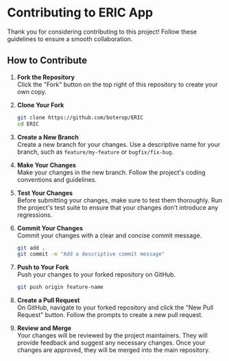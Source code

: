 # Contributing to ERIC App

Thank you for considering contributing to this project! Follow these guidelines to ensure a smooth collaboration.

## How to Contribute

1. **Fork the Repository**  
   Click the "Fork" button on the top right of this repository to create your own copy.

2. **Clone Your Fork**

   ```sh
   git clone https://github.com/boterop/ERIC
   cd ERIC
   ```

3. **Create a New Branch**  
   Create a new branch for your changes. Use a descriptive name for your branch, such as `feature/my-feature` or `bugfix/fix-bug`.

4. **Make Your Changes**  
   Make your changes in the new branch. Follow the project's coding conventions and guidelines.

5. **Test Your Changes**  
   Before submitting your changes, make sure to test them thoroughly. Run the project's test suite to ensure that your changes don't introduce any regressions.

6. **Commit Your Changes**  
   Commit your changes with a clear and concise commit message.

   ```sh
   git add .
   git commit -m "Add a descriptive commit message"
   ```

7. **Push to Your Fork**  
   Push your changes to your forked repository on GitHub.

   ```sh
   git push origin feature-name
   ```

8. **Create a Pull Request**  
   On GitHub, navigate to your forked repository and click the "New Pull Request" button. Follow the prompts to create a new pull request.

9. **Review and Merge**  
   Your changes will be reviewed by the project maintainers. They will provide feedback and suggest any necessary changes. Once your changes are approved, they will be merged into the main repository.
